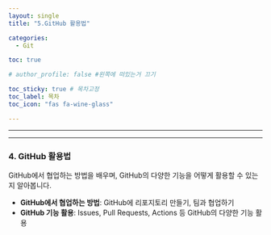 ```yaml
---
layout: single
title: "5.GitHub 활용법"

categories:
  - Git

toc: true

# author_profile: false #왼쪽에 떠있는거 끄기

toc_sticky: true # 목차고정
toc_label: 목차
toc_icon: "fas fa-wine-glass"

---
```

---

---
### 4. GitHub 활용법

GitHub에서 협업하는 방법을 배우며, GitHub의 다양한 기능을 어떻게 활용할 수 있는지 알아봅니다.

- **GitHub에서 협업하는 방법**: GitHub에 리포지토리 만들기, 팀과 협업하기
- **GitHub 기능 활용**: Issues, Pull Requests, Actions 등 GitHub의 다양한 기능 활용


